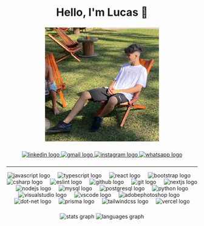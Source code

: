 <h1 align="center">Hello, I'm Lucas 👋</h1>

###

<div align="center">
  <img height="300" & border_radius=20 src="./129001931.png"  />
</div>

###

<div align="center">
  <a href="https://www.linkedin.com/feed/?trk=guest_homepage-basic_google-one-tap-submit" target="_blank">
    <img src="https://img.shields.io/static/v1?message=LinkedIn&logo=linkedin&label=&color=0077B5&logoColor=white&labelColor=&style=for-the-badge" height="40" alt="linkedin logo"  />
  </a>
  <a href="lucaspcosa70@gmail.com" target="_blank">
    <img src="https://img.shields.io/static/v1?message=Gmail&logo=gmail&label=&color=D14836&logoColor=white&labelColor=&style=for-the-badge" height="40" alt="gmail logo"  />
  </a>
  <a href="https://www.instagram.com/l1uccas/" target="_blank">
    <img src="https://img.shields.io/static/v1?message=Instagram&logo=instagram&label=&color=E4405F&logoColor=white&labelColor=&style=for-the-badge" height="40" alt="instagram logo"  />
  </a>
  <a href="12996100607" target="_blank">
    <img src="https://img.shields.io/static/v1?message=Whatsapp&logo=whatsapp&label=&color=25D366&logoColor=white&labelColor=&style=for-the-badge" height="40" alt="whatsapp logo"  />
  </a>
</div>

###
<hr/>

<div align="center">
  <img src="https://cdn.jsdelivr.net/gh/devicons/devicon/icons/javascript/javascript-original.svg" height="40" alt="javascript logo"  />
  <img width="12" />
  <img src="https://cdn.jsdelivr.net/gh/devicons/devicon/icons/typescript/typescript-original.svg" height="40" alt="typescript logo"  />
  <img width="12" />
  <img src="https://skillicons.dev/icons?i=react" height="40" alt="react logo"  />
  <img width="12" />
  <img src="https://cdn.jsdelivr.net/gh/devicons/devicon/icons/bootstrap/bootstrap-original.svg" height="40" alt="bootstrap logo"  />
  <img width="12" />
  <img src="https://cdn.jsdelivr.net/gh/devicons/devicon/icons/csharp/csharp-original.svg" height="40" alt="csharp logo"  />
  <img width="12" />
  <img src="https://cdn.jsdelivr.net/gh/devicons/devicon/icons/eslint/eslint-original.svg" height="40" alt="eslint logo"  />
  <img width="12" />
  <img src="https://skillicons.dev/icons?i=github" height="40" alt="github logo"  />
  <img width="12" />
  <img src="https://skillicons.dev/icons?i=git" height="40" alt="git logo"  />
  <img width="12" />
  <img src="https://skillicons.dev/icons?i=nextjs" height="40" alt="nextjs logo"  />
  <img width="12" />
  <img src="https://skillicons.dev/icons?i=nodejs" height="40" alt="nodejs logo"  />
  <img width="12" />
  <img src="https://skillicons.dev/icons?i=mysql" height="40" alt="mysql logo"  />
  <img width="12" />
  <img src="https://skillicons.dev/icons?i=postgres" height="40" alt="postgresql logo"  />
  <img width="12" />
  <img src="https://skillicons.dev/icons?i=py" height="40" alt="python logo"  />
  <img width="12" />
  <img src="https://skillicons.dev/icons?i=visualstudio" height="40" alt="visualstudio logo"  />
  <img width="12" />
  <img src="https://skillicons.dev/icons?i=vscode" height="40" alt="vscode logo"  />
  <img width="12" />
  <img src="https://cdn.simpleicons.org/adobephotoshop/31A8FF" height="40" alt="adobephotoshop logo"  />
  <img width="12" />
  <img src="https://skillicons.dev/icons?i=dotnet" height="40" alt="dot-net logo"  />
  <img width="12" />
  <img src="https://skillicons.dev/icons?i=prisma" height="40" alt="prisma logo"  />
  <img width="12" />
  <img src="https://skillicons.dev/icons?i=tailwind" height="40" alt="tailwindcss logo"  />
  <img width="12" />
  <img src="https://skillicons.dev/icons?i=vercel" height="40" alt="vercel logo"  />
</div>

###

<div align="center">
  <img src="https://github-readme-stats.vercel.app/api?username=luccas-costa&hide_title=false&hide_rank=false&show_icons=true&include_all_commits=true&count_private=true&disable_animations=false&theme=rose_pine&locale=pt-br&hide_border=false&order=1&custom_title=Luccas%20costa" height="150" alt="stats graph"  />
  <img src="https://github-readme-stats.vercel.app/api/top-langs?username=luccas-costa&locale=pt-br&hide_title=false&layout=compact&card_width=320&langs_count=5&theme=rose_pine&hide_border=false&order=2&custom_title=Linguagens" height="150" alt="languages graph"  />
</div>

###
